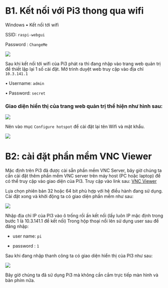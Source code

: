 
# B1.	Kết nối với Pi3 thong qua wifi
Windows
•	Kết nối tới wifi 

SSID: `raspi-webgui`

Password : `ChangeMe`

![](https://imgur.com/tnVoUZY.png)

Sau khi kết nối tới wifi của Pi3 phát ra thì đang nhập vào trang web quản trị để thiết lập lại 1 số cài đặt.
Mở trình duyệt web truy cập vào địa chỉ `10.3.141.1`

•	Username: `admin`

•	Password: `secret`

### Giao diện hiển thị của trang web quản trị thể hiện như hình sau:
![](https://i.imgur.com/fwekyGE.gif)

Nên vào mục ```Configure hotspot``` để cài đặt lại tên Wifi và mật khẩu.

![](https://i.imgur.com/EiIpdOS.gif)


# B2: cài đặt phần mềm VNC Viewer

Mặc định trên Pi3 đã được cài sẵn phần mềm VNC Server, bây giờ chúng ta cần cài đặt thêm phần mềm VNC server trên máy host (PC hoặc laptop) để có thể truy cập vào giao diện của PI3. Truy cập vào link sau: [VNC Viewer](https://www.realvnc.com/en/connect/download/viewer/)

Lựa chọn phiên bản 32 hoặc 64 bit phù hợp với hệ điều hành đang sử dụng. Cài đặt xong và khởi động ta có giao diện phần mềm như sau:

![](https://imgur.com/FoiGA1s.png)

Nhập địa chỉ IP của PI3 vào ô trống rồi ấn kết nối (lấy luôn IP mặc định trong bước 1 là 10.3.141.1 để kết nối)
Trong hộp thoại nổi lên sử dụng user sau để đăng nhập:

* user name: `pi`

* password : `1`
   
Sau khi đang nhập thanh công ta có giao diện hiển thị của PI3 như sau:

![](https://imgur.com/mxyKJs9.png)

Bây giờ chúng ta đã sử dụng Pi3 mà không cần cắm trực tiếp màn hình và bàn phím nữa.